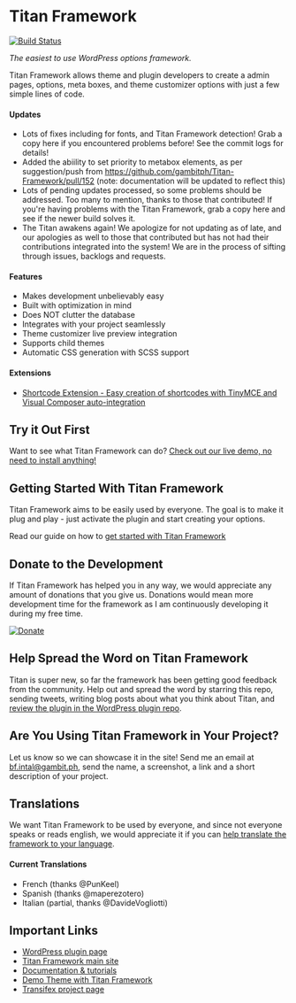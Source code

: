 Titan Framework
=======

[![Build Status](https://travis-ci.org/gambitph/Titan-Framework.png?branch=master)](https://travis-ci.org/gambitph/Titan-Framework)

*The easiest to use WordPress options framework.*

Titan Framework allows theme and plugin developers to create a admin pages, options, meta boxes, and theme customizer options with just a few simple lines of code.

#### Updates
* Lots of fixes including for fonts, and Titan Framework detection! Grab a copy here if you encountered problems before! See the commit logs for details!
* Added the abiility to set priority to metabox elements, as per suggestion/push from https://github.com/gambitph/Titan-Framework/pull/152 (note: documentation will be updated to reflect this)
* Lots of pending updates processed, so some problems should be addressed. Too many to mention, thanks to those that contributed! If you're having problems with the Titan Framework, grab a copy here and see if the newer build solves it.
* The Titan awakens again! We apologize for not updating as of late, and our apologies as well to those that contributed but has not had their contributions integrated into the system! We are in the process of sifting through issues, backlogs and requests. 

#### Features
* Makes development unbelievably easy
* Built with optimization in mind
* Does NOT clutter the database
* Integrates with your project seamlessly
* Theme customizer live preview integration
* Supports child themes
* Automatic CSS generation with SCSS support

#### Extensions
* [Shortcode Extension - Easy creation of shortcodes with TinyMCE and Visual Composer auto-integration](http://codecanyon.net/item/titan-framework-shortcode-extension/7009811?ref=bfintal)

## Try it Out First

Want to see what Titan Framework can do? [Check out our live demo, no need to install anything!](http://demo.titanframework.net/wp-admin/)

## Getting Started With Titan Framework

Titan Framework aims to be easily used by everyone. The goal is to make it plug and play - just activate the plugin and start creating your options.

Read our guide on how to [get started with Titan Framework](http://wordpress.org/plugins/titan-framework/)


## Donate to the Development

If Titan Framework has helped you in any way, we would appreciate any amount of donations that you give us. Donations would mean more development time for the framework as I am continuously developing it during my free time.

[![Donate](https://www.paypalobjects.com/en_US/i/btn/btn_donateCC_LG.gif)](https://www.paypal.com/cgi-bin/webscr?cmd=_s-xclick&hosted_button_id=9X7HJBGJ37VH6)


## Help Spread the Word on Titan Framework

Titan is super new, so far the framework has been getting good feedback from the community. Help out and spread the word by starring this repo, sending tweets, writing blog posts about what you think about Titan, and [review the plugin in the WordPress plugin repo](http://wordpress.org/support/view/plugin-reviews/titan-framework).


## Are You Using Titan Framework in Your Project?

Let us know so we can showcase it in the site! Send me an email at bf.intal@gambit.ph, send the name, a screenshot, a link and a short description of your project.

## Translations

We want Titan Framework to be used by everyone, and since not everyone speaks or reads english, we would appreciate it if you can [help translate the framework to your language](https://www.transifex.com/projects/p/titan-framework/).

#### Current Translations
* French (thanks @PunKeel)
* Spanish (thanks @maperezotero)
* Italian (partial, thanks @DavideVogliotti)

## Important Links

* [WordPress plugin page](http://wordpress.org/plugins/titan-framework/)
* [Titan Framework main site](http://www.titanframework.net)
* [Documentation & tutorials](http://www.titanframework.net/docs)
* [Demo Theme with Titan Framework](https://github.com/gambitph/Titan-Framework-Demo-Theme)
* [Transifex project page](https://www.transifex.com/projects/p/titan-framework/)





